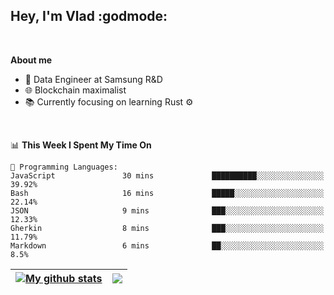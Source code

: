 ## Hey, I'm Vlad :godmode:

<br/>

**About me**
- 💼 Data Engineer at Samsung R&D
- 🌐 Blockchain maximalist
- 📚 Currently focusing on learning Rust :gear:

<br/>

<!--START_SECTION:waka-->
📊 **This Week I Spent My Time On** 

```text
💬 Programming Languages: 
JavaScript               30 mins             ██████████░░░░░░░░░░░░░░░   39.92% 
Bash                     16 mins             █████░░░░░░░░░░░░░░░░░░░░   22.14% 
JSON                     9 mins              ███░░░░░░░░░░░░░░░░░░░░░░   12.33% 
Gherkin                  8 mins              ███░░░░░░░░░░░░░░░░░░░░░░   11.79% 
Markdown                 6 mins              ██░░░░░░░░░░░░░░░░░░░░░░░   8.5%

```


<!--END_SECTION:waka-->


| <a href="https://github.com/anuraghazra/github-readme-stats"><img align="center" src="https://github-readme-stats.vercel.app/api?username=u-hubar&show_icons=true&include_all_commits=true&theme=dark&hide_border=true" alt="My github stats" /></a> | <a href="https://github.com/anuraghazra/github-readme-stats"><img align="center" src="https://github-readme-stats.vercel.app/api/top-langs/?username=u-hubar&layout=compact&theme=dark&hide_border=true" /></a> |
| ------------- | ------------- |
